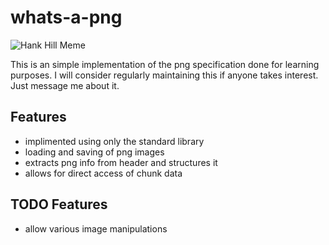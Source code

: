 # whats-a-png

![Hank Hill Meme](https://i.kym-cdn.com/photos/images/original/001/323/095/43f.jpg)

This is an simple implementation of the png specification done for learning purposes. I will consider regularly maintaining this if anyone takes interest. Just message me about it.

## Features
* implimented using only the standard library
* loading and saving of png images
* extracts png info from header and structures it
* allows for direct access of chunk data

## TODO Features
* allow various image manipulations
